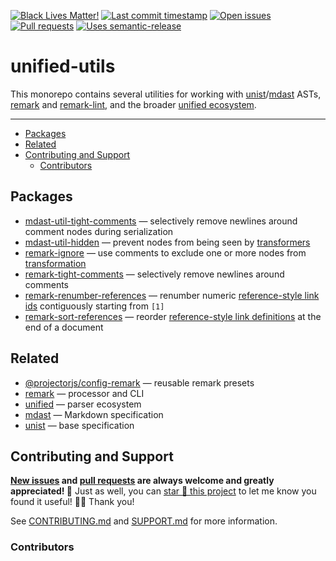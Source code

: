 <!-- prettier-ignore-start -->
<!-- badges-start -->

[![Black Lives Matter!][badge-blm]][link-blm]
[![Last commit timestamp][badge-last-commit]][link-repo]
[![Open issues][badge-issues]][link-issues]
[![Pull requests][badge-pulls]][link-pulls]
[![Uses semantic-release][badge-semantic-release]][link-semantic-release]

<!-- badges-end -->
<!-- prettier-ignore-end -->

# unified-utils

This monorepo contains several utilities for working with [unist][5]/[mdast][6]
ASTs, [remark][7] and [remark-lint][8], and the broader [unified ecosystem][9].

---

<!-- prettier-ignore-start -->
<!-- remark-ignore-start -->
<!-- START doctoc generated TOC please keep comment here to allow auto update -->
<!-- DON'T EDIT THIS SECTION, INSTEAD RE-RUN doctoc TO UPDATE -->

- [Packages](#packages)
- [Related](#related)
- [Contributing and Support](#contributing-and-support)
  - [Contributors](#contributors)

<!-- END doctoc generated TOC please keep comment here to allow auto update -->
<!-- remark-ignore-end -->
<!-- prettier-ignore-end -->

## Packages

- [mdast-util-tight-comments][17] — selectively remove newlines around comment
  nodes during serialization
- [mdast-util-hidden][10] — prevent nodes from being seen by [transformers][11]
- [remark-ignore][12] — use comments to exclude one or more nodes from
  [transformation][11]
- [remark-tight-comments][18] — selectively remove newlines around comments
- [remark-renumber-references][13] — renumber numeric [reference-style link
  ids][14] contiguously starting from `[1]`
- [remark-sort-references][15] — reorder [reference-style link definitions][14]
  at the end of a document

## Related

- [@projectorjs/config-remark][16] — reusable remark presets
- [remark][7] — processor and CLI
- [unified][9] — parser ecosystem
- [mdast][6] — Markdown specification
- [unist][5] — base specification

## Contributing and Support

**[New issues][choose-new-issue] and [pull requests][pr-compare] are always
welcome and greatly appreciated! 🤩** Just as well, you can [star 🌟 this
project][link-repo] to let me know you found it useful! ✊🏿 Thank you!

See [CONTRIBUTING.md][contributing] and [SUPPORT.md][support] for more
information.

### Contributors

<!-- TODO -->

[badge-blm]: https://xunn.at/badge-blm 'Join the movement!'
[link-blm]: https://xunn.at/donate-blm
[link-repo]: https://github.com/xunnamius/unified-utils
[badge-last-commit]:
  https://img.shields.io/github/last-commit/xunnamius/unified-utils
  'Latest commit timestamp'
[badge-issues]:
  https://img.shields.io/github/issues/Xunnamius/unified-utils
  'Open issues'
[link-issues]: https://github.com/Xunnamius/unified-utils/issues?q=
[badge-pulls]:
  https://img.shields.io/github/issues-pr/xunnamius/unified-utils
  'Open pull requests'
[link-pulls]: https://github.com/xunnamius/unified-utils/pulls
[badge-semantic-release]:
  https://img.shields.io/badge/%20%20%F0%9F%93%A6%F0%9F%9A%80-semantic--release-e10079.svg
  'This repo uses semantic-release!'
[link-semantic-release]: https://github.com/semantic-release/semantic-release
[choose-new-issue]: https://github.com/xunnamius/unified-utils/issues/new/choose
[pr-compare]: https://github.com/xunnamius/unified-utils/compare
[contributing]: CONTRIBUTING.md
[support]: .github/SUPPORT.md
[5]: https://github.com/syntax-tree/unist
[6]: https://github.com/syntax-tree/mdast
[7]: https://github.com/remarkjs
[8]: https://github.com/remarkjs/remark-lint
[9]: https://github.com/unifiedjs
[10]: ./packages/mdast-util-hidden
[11]: https://github.com/unifiedjs/unified#overview
[12]: ./packages/remark-ignore
[13]: ./packages/remark-renumber-references
[14]: https://github.com/remarkjs/remark-reference-links#what-is-this
[15]: ./packages/remark-sort-references
[16]: https://github.com/Xunnamius/projector/blob/main/packages/config-remark
[17]: ./packages/mdast-util-tight-comments
[18]: ./packages/remark-tight-comments
